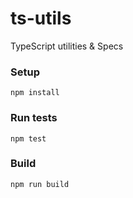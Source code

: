 # ts-utils

TypeScript utilities &amp; Specs

### Setup

```
npm install
```

### Run tests

```
npm test
```

### Build

```
npm run build
```
